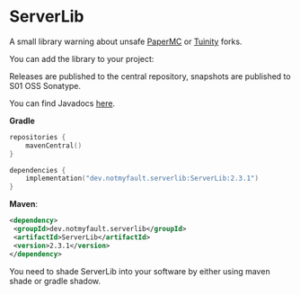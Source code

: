 # ServerLib

A small library warning about unsafe [PaperMC](https://github.com/PaperMC/Paper) or [Tuinity](https://github.com/Spottedleaf/Tuinity) forks.

You can add the library to your project:

Releases are published to the central repository, snapshots are published to S01 OSS Sonatype.

You can find Javadocs [here](https://javadoc.io/doc/dev.notmyfault.serverlib/ServerLib).

**Gradle**
```kotlin
repositories {
    mavenCentral()
}

dependencies {
    implementation("dev.notmyfault.serverlib:ServerLib:2.3.1")
}
```

**Maven**:
```xml
<dependency>  
 <groupId>dev.notmyfault.serverlib</groupId>
 <artifactId>ServerLib</artifactId>
 <version>2.3.1</version>
</dependency>
``` 

You need to shade ServerLib into your software by either using maven shade or gradle shadow.

